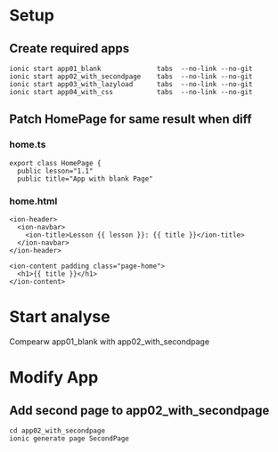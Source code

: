 # Setup

## Create required apps

    ionic start app01_blank              tabs  --no-link --no-git
    ionic start app02_with_secondpage    tabs  --no-link --no-git
    ionic start app03_with_lazyload      tabs  --no-link --no-git
    ionic start app04_with_css           tabs  --no-link --no-git
	
## Patch HomePage for same result when diff
### home.ts
    export class HomePage {
      public lesson="1.1"
      public title="App with blank Page"

### home.html
    <ion-header>
      <ion-navbar>
        <ion-title>Lesson {{ lesson }}: {{ title }}</ion-title>
      </ion-navbar>
    </ion-header>
    
    <ion-content padding class="page-home">
      <h1>{{ title }}</h1>
    </ion-content>

# Start analyse
Compearw app01_blank  with app02_with_secondpage

# Modify App

## Add second page to app02_with_secondpage

    cd app02_with_secondpage
    ionic generate page SecondPage
